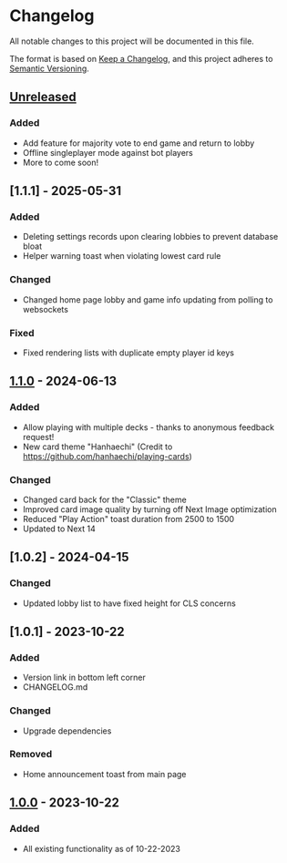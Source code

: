 # Changelog

All notable changes to this project will be documented in this file.

The format is based on [Keep a Changelog](https://keepachangelog.com/en/1.1.0/),
and this project adheres to [Semantic Versioning](https://semver.org/spec/v2.0.0.html).

## [Unreleased]

### Added

- Add feature for majority vote to end game and return to lobby
- Offline singleplayer mode against bot players
- More to come soon!

## [1.1.1] - 2025-05-31

### Added

- Deleting settings records upon clearing lobbies to prevent database bloat
- Helper warning toast when violating lowest card rule

### Changed

- Changed home page lobby and game info updating from polling to websockets

### Fixed

- Fixed rendering lists with duplicate empty player id keys

## [1.1.0] - 2024-06-13

### Added

- Allow playing with multiple decks - thanks to anonymous feedback request!
- New card theme "Hanhaechi" (Credit to https://github.com/hanhaechi/playing-cards)

### Changed

- Changed card back for the "Classic" theme
- Improved card image quality by turning off Next Image optimization
- Reduced "Play Action" toast duration from 2500 to 1500
- Updated to Next 14

## [1.0.2] - 2024-04-15

### Changed

- Updated lobby list to have fixed height for CLS concerns

## [1.0.1] - 2023-10-22

### Added

- Version link in bottom left corner
- CHANGELOG.md

### Changed

- Upgrade dependencies

### Removed

- Home announcement toast from main page

## [1.0.0] - 2023-10-22

### Added

- All existing functionality as of 10-22-2023

[unreleased]: https://github.com/AdoryVo/big-two/compare/v1.1.0...HEAD
[1.1.0]: https://github.com/AdoryVo/big-two/releases/tag/v1.1.0
[1.0.0]: https://github.com/AdoryVo/big-two/releases/tag/v1.0.0
